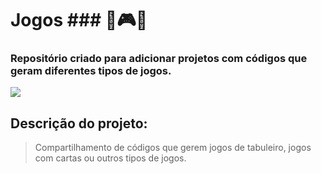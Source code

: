 # Jogos  ### 🎲🎮🎰
### Repositório criado para adicionar projetos com códigos que geram diferentes tipos de jogos.

<div>
<img src="http://img.shields.io/static/v1?label=STATUS%20DO%20PROJETO&message=%20EM%20DESENVOLVIMENTO&color=GREEN&style=for-the-badge_blank"></a>
   </div>
   
## Descrição do projeto:
 > Compartilhamento de códigos que gerem jogos de tabuleiro, jogos com cartas ou outros tipos de jogos.
